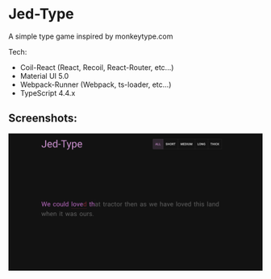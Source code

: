 # Jed-Type

A simple type game inspired by monkeytype.com

Tech:
- Coil-React (React, Recoil, React-Router, etc...)
- Material UI 5.0
- Webpack-Runner (Webpack, ts-loader, etc...)
- TypeScript 4.4.x

## Screenshots:

![screenshot](./asset/asset.png)